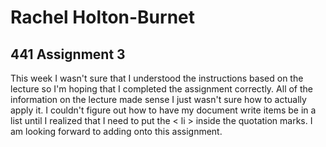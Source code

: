 <h1> Rachel Holton-Burnet </h1>
<h2> 441 Assignment 3 </h2>
<p> This week I wasn't sure that I understood the instructions based on the lecture so I'm hoping that I completed the assignment correctly. All of the information on the lecture made sense I just wasn't sure how to actually apply it. I couldn't figure out how to have my document write items be in a list until I realized that I need to put the < li > inside the quotation marks. I am looking forward to adding onto this assignment. 
